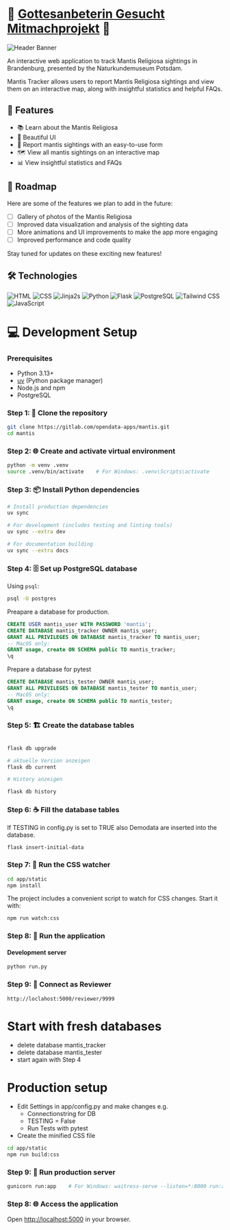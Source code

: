 # 🦗 [Gottesanbeterin Gesucht Mitmachprojekt](https://gottesanbeterin-gesucht.de/) 🦗

![Header Banner](https://i.ibb.co/QrjJ7NM/berger03.webp)

An interactive web application to track Mantis Religiosa sightings in Brandenburg, presented by the Naturkundemuseum Potsdam.

Mantis Tracker allows users to report Mantis Religiosa sightings and view them on an interactive map, along with insightful statistics and helpful FAQs.

## 🌟 Features

- 📚 Learn about the Mantis Religiosa
- 🎨 Beautiful UI
- 📝 Report mantis sightings with an easy-to-use form
- 🗺️ View all mantis sightings on an interactive map
- 📊 View insightful statistics and FAQs

## 🚀 Roadmap

Here are some of the features we plan to add in the future:

- [ ] Gallery of photos of the Mantis Religiosa
- [ ] Improved data visualization and analysis of the sighting data
- [ ] More animations and UI improvements to make the app more engaging
- [ ] Improved performance and code quality

Stay tuned for updates on these exciting new features!

## 🛠️ Technologies

![HTML](https://img.shields.io/badge/-HTML-000000?style=flat&logo=HTML5)
![CSS](https://img.shields.io/badge/-CSS-000000?style=flat&logo=CSS3&logoColor=1572B6)
![Jinja2](https://img.shields.io/badge/-Jinja2-000000?style=flat&logo=jinja)s
![Python](https://img.shields.io/badge/-Python-000000?style=flat&logo=python)
![Flask](https://img.shields.io/badge/-Flask-000000?style=flat&logo=flask)
![PostgreSQL](https://img.shields.io/badge/-PostgreSQL-000000?style=flat&logo=postgresql)
![Tailwind CSS](https://img.shields.io/badge/-Tailwind%20CSS-000000?style=flat&logo=tailwind-css)
![JavaScript](https://img.shields.io/badge/-JavaScript-000000?style=flat&logo=javascript)

# 💻 Development Setup

### Prerequisites

- Python 3.13+
- [uv](https://github.com/astral-sh/uv) (Python package manager)
- Node.js and npm
- PostgreSQL

### Step 1: 📁 Clone the repository

```bash
git clone https://gitlab.com/opendata-apps/mantis.git
cd mantis
```

### Step 2: 🌐 Create and activate virtual environment

```bash
python -m venv .venv
source .venv/bin/activate    # For Windows: .venv\Scripts\activate
```

### Step 3: 📦 Install Python dependencies

```bash
# Install production dependencies
uv sync

# For development (includes testing and linting tools)
uv sync --extra dev

# For documentation building
uv sync --extra docs
```

### Step 4: 🗄️ Set up PostgreSQL database

Using `psql`:

```bash
psql -U postgres
```

Preapare a database for production.

```sql
CREATE USER mantis_user WITH PASSWORD 'mantis';
CREATE DATABASE mantis_tracker OWNER mantis_user;
GRANT ALL PRIVILEGES ON DATABASE mantis_tracker TO mantis_user;
-- MacOS only:
GRANT usage, create ON SCHEMA public TO mantis_tracker;
\q
```

Prepare a database for pytest

```sql
CREATE DATABASE mantis_tester OWNER mantis_user;
GRANT ALL PRIVILEGES ON DATABASE mantis_tester TO mantis_user;
-- MacOS only:
GRANT usage, create ON SCHEMA public TO mantis_tester;
\q
```

### Step 5: 🏗️ Create the database tables

```bash

flask db upgrade

# aktuelle Version anzeigen
flask db current

# History anzeigen

flask db history

```

### Step 6: ☕ Fill the database tables

If TESTING in config.py is set to TRUE also
Demodata are inserted into the database.

```bash
flask insert-initial-data
```

### Step 7: 🎨 Run the CSS watcher

```bash
cd app/static
npm install
```

The project includes a convenient script to watch for CSS changes. Start it with:

```bash
npm run watch:css
```

### Step 8: 🚀 Run the application

#### Development server

```bash
python run.py
```

### Step 9: 🚀 Connect as Reviewer

```bash
http://loclahost:5000/reviewer/9999
```

# Start with fresh databases

- delete database mantis_tracker
- delete database mantis_tester
- start again with Step 4

# Production setup

- Edit Settings in app/config.py and make changes e.g.
  - Connectionstring for DB
  - TESTING = False
  - Run Tests with pytest
- Create the minified CSS file

```bash
cd app/static
npm run build:css
```

### Step 9: 🏢 Run production server

```bash
gunicorn run:app    # For Windows: waitress-serve --listen=*:8000 run:app
```

### Step 8: 🌐 Access the application

Open [http://localhost:5000](http://localhost:5000) in your browser.
